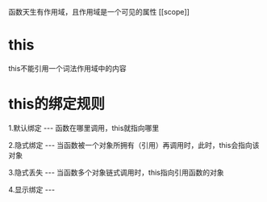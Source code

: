 函数天生有作用域，且作用域是一个可见的属性 [[scope]]


# this
this不能引用一个词法作用域中的内容

# this的绑定规则
1.默认绑定 --- 函数在哪里调用，this就指向哪里

<!-- 默认绑定认为，this最终指向某一个作用域 -->

2.隐式绑定 --- 当函数被一个对象所拥有（引用）再调用时，此时，this会指向该对象



3.隐式丢失 --- 当函数多个对象链式调用时，this指向引用函数的对象



4.显示绑定 --- 